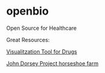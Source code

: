 # openbio
Open Source for Healthcare

Great Resources: 


[Visualitzation Tool for Drugs](https://dash.gallery/dash-drug-discovery/) 

[John Dorsey Project horseshoe farm](https://www.projecthsf.org/director)

